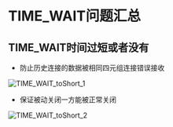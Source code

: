 # TIME_WAIT问题汇总

## TIME_WAIT时间过短或者没有
* 防止历史连接的数据被相同四元组连接错误接收

![TIME_WAIT_toShort_1](https://cdn.jsdelivr.net/gh/mo-xiaoxiu/imagefrommyblog@main/data/TIME_WAIT_ToShort.drawio.png)

* 保证被动关闭一方能被正常关闭

![TIME_WAIT_toShort_2](https://cdn.jsdelivr.net/gh/mo-xiaoxiu/imagefrommyblog@main/data/TIME_WAIT_ToShort_2.drawio.png)

